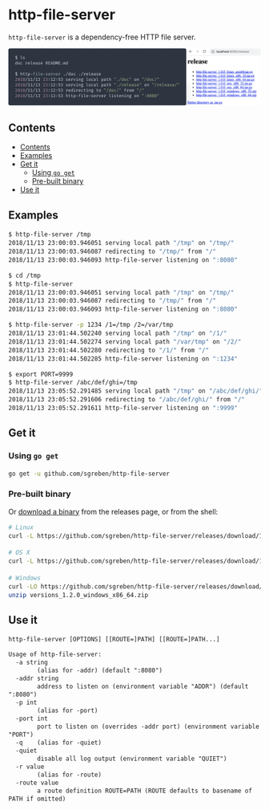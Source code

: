 # http-file-server

`http-file-server` is a dependency-free HTTP file server.

![screenshot](doc/screenshot.gif)

## Contents

- [Contents](#contents)
- [Examples](#examples)
- [Get it](#get-it)
    - [Using `go get`](#using-go-get)
    - [Pre-built binary](#pre-built-binary)
- [Use it](#use-it)

## Examples

```sh
$ http-file-server /tmp
2018/11/13 23:00:03.946051 serving local path "/tmp" on "/tmp/"
2018/11/13 23:00:03.946087 redirecting to "/tmp/" from "/"
2018/11/13 23:00:03.946093 http-file-server listening on ":8080"
```

```sh
$ cd /tmp
$ http-file-server
2018/11/13 23:00:03.946051 serving local path "/tmp" on "/tmp/"
2018/11/13 23:00:03.946087 redirecting to "/tmp/" from "/"
2018/11/13 23:00:03.946093 http-file-server listening on ":8080"
```

```sh
$ http-file-server -p 1234 /1=/tmp /2=/var/tmp
2018/11/13 23:01:44.502240 serving local path "/tmp" on "/1/"
2018/11/13 23:01:44.502274 serving local path "/var/tmp" on "/2/"
2018/11/13 23:01:44.502280 redirecting to "/1/" from "/"
2018/11/13 23:01:44.502285 http-file-server listening on ":1234"
```

```sh
$ export PORT=9999
$ http-file-server /abc/def/ghi=/tmp
2018/11/13 23:05:52.291485 serving local path "/tmp" on "/abc/def/ghi/"
2018/11/13 23:05:52.291606 redirecting to "/abc/def/ghi/" from "/"
2018/11/13 23:05:52.291611 http-file-server listening on ":9999"
```

## Get it

### Using `go get`

```sh
go get -u github.com/sgreben/http-file-server
```

### Pre-built binary

Or [download a binary](https://github.com/sgreben/http-file-server/releases/latest) from the releases page, or from the shell:

```sh
# Linux
curl -L https://github.com/sgreben/http-file-server/releases/download/1.2.0/http-file-server_1.2.0_linux_x86_64.tar.gz | tar xz

# OS X
curl -L https://github.com/sgreben/http-file-server/releases/download/1.2.0/http-file-server_1.2.0_osx_x86_64.tar.gz | tar xz

# Windows
curl -LO https://github.com/sgreben/http-file-server/releases/download/1.2.0/http-file-server_1.2.0_windows_x86_64.zip
unzip versions_1.2.0_windows_x86_64.zip
```

## Use it

```text
http-file-server [OPTIONS] [[ROUTE=]PATH] [[ROUTE=]PATH...]
```

```text
Usage of http-file-server:
  -a string
    	(alias for -addr) (default ":8080")
  -addr string
    	address to listen on (environment variable "ADDR") (default ":8080")
  -p int
    	(alias for -port)
  -port int
    	port to listen on (overrides -addr port) (environment variable "PORT")
  -q	(alias for -quiet)
  -quiet
    	disable all log output (environment variable "QUIET")
  -r value
    	(alias for -route)
  -route value
    	a route definition ROUTE=PATH (ROUTE defaults to basename of PATH if omitted)
```

